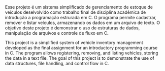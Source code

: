 Esse projeto é um sistema simplificado de gerenciamento de estoque de veículos deselvolvido como trabalho final de disciplina acadêmica de introdução a programação estrurada em C.
O programa permite cadastrar, remover e listar veículos, armazenando os dados em um arquivo de texto. O objetivo deste projeto é demonstrar o uso de estruturas de dados, manipulação de arquivos e controle de fluxo em C.

This project is a simplified system of vehicle inventory management developed as the final assignment for an introductory programming course in C.
The program allows registering, removing, and listing vehicles, storing the data in a text file.
The goal of this project is to demonstrate the use of data structures, file handling, and control flow in C.
